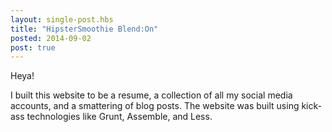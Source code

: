 ```yaml
---
layout: single-post.hbs
title: "HipsterSmoothie Blend:On"
posted: 2014-09-02
post: true
---
```


Heya!

I built this website to be a resume, a collection of all my social media accounts, and a smattering of blog posts. The website was built using kick-ass technologies like Grunt, Assemble, and Less.